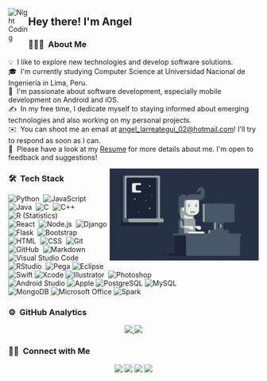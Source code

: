 
<img alt="Night Coding" src="./assets/Hand%20Wave.gif" width='40' align="left"/><h2>Hey there! I'm Angel</h2>

<!-- ## 👋 &nbsp;Hey there! I'm Angel -->

### 👨🏻‍💻 &nbsp;About Me

💡 &nbsp;I like to explore new technologies and develop software solutions.\
🎓 &nbsp;I'm currently studying Computer Science at Universidad Nacional de Ingeniería in Lima, Peru.\
🌱 &nbsp;I'm passionate about software development, especially mobile development on Android and iOS.\
✍️ &nbsp;In my free time, I dedicate myself to staying informed about emerging technologies and also working on my personal projects.\
✉️ &nbsp;You can shoot me an email at angel_larreategui_02@hotmail.com! I'll try to respond as soon as I can.\
📄 &nbsp;Please have a look at my [Resume](https://drive.google.com/file/d/1X3PVTDYwWTDzBjyd_1grUq7yL3Z5WS_G/view?usp=sharing) for more details about me. I'm open to feedback and suggestions!

<img alt="Night Coding" src="https://raw.githubusercontent.com/AVS1508/AVS1508/master/assets/Night-Coding.gif" align="right"/>

### 🛠 &nbsp;Tech Stack

![Python](https://img.shields.io/badge/-Python-05122A?style=flat&logo=python)&nbsp;
![JavaScript](https://img.shields.io/badge/-JavaScript-05122A?style=flat&logo=javascript)&nbsp;
![Java](https://img.shields.io/badge/-Java-05122A?style=flat&logo=Java&logoColor=FFA518)&nbsp;
![C](https://img.shields.io/badge/-C-05122A?style=flat&logo=C&logoColor=A8B9CC)&nbsp;
![C++](https://img.shields.io/badge/-C++-05122A?style=flat&logo=C%2B%2B&logoColor=00599C)&nbsp;
![R (Statistics)](https://img.shields.io/badge/-R-05122A?style=flat&logo=R&logoColor=276DC3)\
![React](https://img.shields.io/badge/-React-05122A?style=flat&logo=react)&nbsp;
![Node.js](https://img.shields.io/badge/-Node.js-05122A?style=flat&logo=node.js)&nbsp;
![Django](https://img.shields.io/badge/-Django-05122A?style=flat&logo=django&logoColor=092E20)&nbsp;
![Flask](https://img.shields.io/badge/-Flask-05122A?style=flat&logo=flask)&nbsp;
![Bootstrap](https://img.shields.io/badge/-Bootstrap-05122A?style=flat&logo=bootstrap&logoColor=563D7C)\
![HTML](https://img.shields.io/badge/-HTML-05122A?style=flat&logo=HTML5)&nbsp;
![CSS](https://img.shields.io/badge/-CSS-05122A?style=flat&logo=CSS3&logoColor=1572B6)&nbsp;
![Git](https://img.shields.io/badge/-Git-05122A?style=flat&logo=git)&nbsp;
![GitHub](https://img.shields.io/badge/-GitHub-05122A?style=flat&logo=github)&nbsp;
![Markdown](https://img.shields.io/badge/-Markdown-05122A?style=flat&logo=markdown)\
![Visual Studio Code](https://img.shields.io/badge/-Visual%20Studio%20Code-05122A?style=flat&logo=visual-studio-code&logoColor=007ACC)&nbsp;
![RStudio](https://img.shields.io/badge/-RStudio-05122A?style=flat&logo=rstudio)&nbsp;
![Pega](https://img.shields.io/badge/-Pega-05122A?style=flat&logo=https://companieslogo.com/img/orig/PEGA-df8a22df.png?t=1681722937&logoColor=DF8A22)
![Eclipse](https://img.shields.io/badge/-Eclipse-05122A?style=flat&logo=eclipse-ide&logoColor=2C2255)\
![Swift](https://img.shields.io/badge/-Swift-05122A?style=flat&logo=swift&logoColor=FA7343)
![Xcode](https://img.shields.io/badge/-Xcode-05122A?style=flat&logo=xcode&logoColor=147EFB)
![Illustrator](https://img.shields.io/badge/-Illustrator-05122A?style=flat&logo=adobe-illustrator)&nbsp;
![Photoshop](https://img.shields.io/badge/-Photoshop-05122A?style=flat&logo=adobe-photoshop)&nbsp;\
![Android Studio](https://img.shields.io/badge/-Android_Studio-05122A?style=flat&logo=android-studio&logoColor=3DDC84)
![Apple](https://img.shields.io/badge/-Apple-05122A?style=flat&logo=apple&logoColor=999999)
![PostgreSQL](https://img.shields.io/badge/-PostgreSQL-05122A?style=flat&logo=postgresql&logoColor=336791)
![MySQL](https://img.shields.io/badge/-MySQL-05122A?style=flat&logo=mysql&logoColor=4479A1)\
![MongoDB](https://img.shields.io/badge/-MongoDB-05122A?style=flat&logo=mongodb&logoColor=47A248)
![Microsoft Office](https://img.shields.io/badge/-Microsoft_Office-05122A?style=flat&logo=microsoft-office&logoColor=D83B01)
![Spark](https://img.shields.io/badge/-Apache_Spark-05122A?style=flat&logo=apache-spark&logoColor=E25A1C)


### ⚙️ &nbsp;GitHub Analytics

<p align="center">
<a href="https://github.com/MrAngelwwev2">
  <img height="180em" src="https://github-readme-stats-eight-theta.vercel.app/api?username=MrAngelwwev2&show_icons=true&theme=algolia&include_all_commits=true&count_private=true"/>
  <img height="180em" src="https://github-readme-stats-eight-theta.vercel.app/api/top-langs/?username=MrAngelwwev2&layout=compact&langs_count=8&theme=algolia"/>
</a>
</p>

### 🤝🏻 &nbsp;Connect with Me

<p align="center">
<a href="https://www.linkedin.com/in/angellarreategui/"><img src="https://img.shields.io/badge/-Angel%20Larreategui%20Castro-0077B5?style=flat&logo=Linkedin&logoColor=white"/></a>
<a href="mailto:angel_larreategui_02@hotmail.com"><img src="https://img.shields.io/badge/-angel_larreategui_02@hotmail.com-0072C6?style=flat&logo=Microsoft-Outlook&logoColor=white"/></a>
<a href="https://instagram.com/MrAngelwwev2"><img src="https://img.shields.io/badge/-@MrAngelwwev2_-E4405F?style=flat&logo=Instagram&logoColor=white"/></a>
<a href="[https://facebook.com/AVS1508](https://www.facebook.com/profile.php?id=61550357761247)"><img src="https://img.shields.io/badge/-Angel Larreategui Castro-1877F2?style=flat&logo=Facebook&logoColor=white"/></a>
</p>

